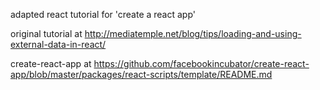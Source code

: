 adapted react tutorial for 'create a react app'

original tutorial at http://mediatemple.net/blog/tips/loading-and-using-external-data-in-react/

create-react-app at https://github.com/facebookincubator/create-react-app/blob/master/packages/react-scripts/template/README.md